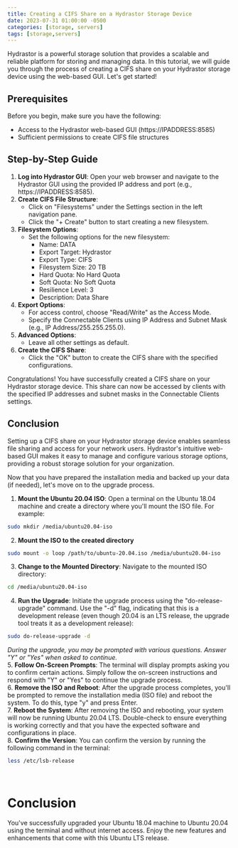 ```yaml
---
title: Creating a CIFS Share on a Hydrastor Storage Device
date: 2023-07-31 01:00:00 -0500
categories: [storage, servers]
tags: [storage,servers]
---
```


Hydrastor is a powerful storage solution that provides a scalable and reliable platform for storing and managing data. In this tutorial, we will guide you through the process of creating a CIFS share on your Hydrastor storage device using the web-based GUI. Let's get started!

## Prerequisites

Before you begin, make sure you have the following:

- Access to the Hydrastor web-based GUI (https://IPADDRESS:8585)
- Sufficient permissions to create CIFS file structures

## Step-by-Step Guide

1. **Log into Hydrastor GUI**: Open your web browser and navigate to the Hydrastor GUI using the provided IP address and port (e.g., https://IPADDRESS:8585).<br>
2. **Create CIFS File Structure**:
   - Click on "Filesystems" under the Settings section in the left navigation pane.
   - Click the "+ Create" button to start creating a new filesystem.<br>
3. **Filesystem Options**:
   - Set the following options for the new filesystem:
     - Name: DATA
     - Export Target: Hydrastor
     - Export Type: CIFS
     - Filesystem Size: 20 TB
     - Hard Quota: No Hard Quota
     - Soft Quota: No Soft Quota
     - Resilience Level: 3
     - Description: Data Share<br>
4. **Export Options**:
   - For access control, choose "Read/Write" as the Access Mode.
   - Specify the Connectable Clients using IP Address and Subnet Mask (e.g., IP Address/255.255.255.0).<br>
5. **Advanced Options**:
   - Leave all other settings as default.<br>
6. **Create the CIFS Share**:
   - Click the "OK" button to create the CIFS share with the specified configurations.<br>

Congratulations! You have successfully created a CIFS share on your Hydrastor storage device. This share can now be accessed by clients with the specified IP addresses and subnet masks in the Connectable Clients settings.

## Conclusion

Setting up a CIFS share on your Hydrastor storage device enables seamless file sharing and access for your network users. Hydrastor's intuitive web-based GUI makes it easy to manage and configure various storage options, providing a robust storage solution for your organization.














Now that you have prepared the installation media and backed up your data (if needed), let's move on to the upgrade process.

1. **Mount the Ubuntu 20.04 ISO**: Open a terminal on the Ubuntu 18.04 machine and create a directory where you'll mount the ISO file. For example:<br>
```bash
sudo mkdir /media/ubuntu20.04-iso
```
2. **Mount the ISO to the created directory**<br>
```bash
sudo mount -o loop /path/to/ubuntu-20.04.iso /media/ubuntu20.04-iso
```
3. **Change to the Mounted Directory**: Navigate to the mounted ISO directory:<br>
```bash
cd /media/ubuntu20.04-iso
```
4. **Run the Upgrade**: Initiate the upgrade process using the "do-release-upgrade" command. Use the "-d" flag, indicating that this is a development release (even though 20.04 is an LTS release, the upgrade tool treats it as a development release):<br>
```bash
sudo do-release-upgrade -d
```
*During the upgrade, you may be prompted with various questions. Answer "Y" or "Yes" when asked to continue.*<br>
5. **Follow On-Screen Prompts**: The terminal will display prompts asking you to confirm certain actions. Simply follow the on-screen instructions and respond with "Y" or "Yes" to continue the upgrade process.<br>
6. **Remove the ISO and Reboot**: After the upgrade process completes, you'll be prompted to remove the installation media (ISO file) and reboot the system. To do this, type "y" and press Enter.<br>
7. **Reboot the System**: After removing the ISO and rebooting, your system will now be running Ubuntu 20.04 LTS. Double-check to ensure everything is working correctly and that you have the expected software and configurations in place.<br>
8. **Confirm the Version**: You can confirm the version by running the following command in the terminal:
```bash
less /etc/lsb-release
```
<br>

# Conclusion
You've successfully upgraded your Ubuntu 18.04 machine to Ubuntu 20.04 using the terminal and without internet access. Enjoy the new features and enhancements that come with this Ubuntu LTS release.




